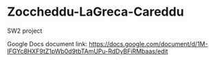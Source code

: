 # Zoccheddu-LaGreca-Careddu
SW2 project

Google Docs document link:
https://docs.google.com/document/d/1M-lFGYc8HXF9tZ1pWb0d9tbTAmUPu-RdDyBFiRMbaas/edit
